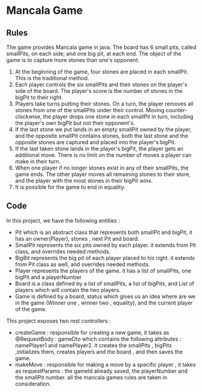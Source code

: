 # Mancala Game

## Rules

The game provides Mancala game in java. 
The board has 6 small pits, called smallPits, on each side; and one big pit, at each end. 
The object of the game is to capture more stones than one's opponent.

1. At the beginning of the game, four stones are placed in each smallPit. This is the traditional method.
2. Each player controls the six smallPits and their stones on the player's side of the board. The player's score is the number of stones in the bigPit to their right.
3. Players take turns putting their stones. On a turn, the player removes all stones from one of the smallPits under their control. Moving counter-clockwise, the player drops one stone in each smallPit in turn, including the player's own bigPit but not their opponent's.
4. If the last stone we put lands in an empty smallPit owned by the player, and the opposite smallPit contains stones, both the last stone and the opposite stones are captured and placed into the player's bigPit.
5. If the last taken stone lands in the player's bigPit, the player gets an additional move. There is no limit on the number of moves a player can make in their turn.
6. When one player if no longer stones exist in any of their smallPits, the game ends. The other player moves all remaining stones to their store, and the player with the most stones in their bigPit wins.
7. It is possible for the game to end in equality.

## Code 

In this project, we have the following entities : 
- Pit which is an abstract class that represents both smallPit and bigPit, it has an owner(Player), stones , next Pit and board. 
- SmallPit represents the six pits owned by each player. it extends from Pit class, and overrides needed methods.
- BigBit represents the big pit of each player placed to his right. it extends from Pit class as well, and overrides needed methods.
- Player represents the players of the game. it has a list of smallPits, one bigPit and a playerNumber
- Board is a class defined by a list of smallPits, a list of bigPits, and List of players which will contain the two players.
- Game is defined by a board, status which gives us an idea where are we in the game (Winner one , winner two , equality), and the current player of the game.

This project exposes two rest controllers :
- createGame : responsible for creating a new game, it takes as @RequestBody : gameDto which contains the following attributes : namePlayer1 and namePlayer2.
it creates the smallPits , bigPits ,initializes them, creates players and the board , and then saves the game.
- makeMove : responsible for making a move by a specific player , it takes as requestParams : the gameId already saved, the playerNumber and the smallPit number.
all the mancala games rules are taken in consideration.
